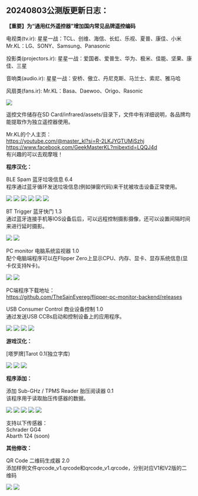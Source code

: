 20240803公测版更新日志：
-------------------------------------------------------------------------------------------
**【重要】为“通用红外遥控器”增加国内常见品牌遥控编码**

电视类(tv.ir):
星星一战：TCL、创维、海信、长虹、乐视、夏普、康佳、小米
Mr.KL：LG、SONY、Samsung、Panasonic

投影类(projectors.ir):
星星一战：爱国者、爱普生、华为、极米、佳能、坚果、康佳、三星

音响类(audio.ir):
星星一战：安桥、傲立、丹尼克斯、马兰士、索尼、雅马哈

风扇类(fans.ir):
Mr.KL：Basa、Daewoo、Origo、Rasonic

<img src="screenshot/Screenshot-001.png">

遥控文件储存在SD Card/infrared/assets/目录下，文件中有详细说明，各品牌均能提取作为独立遥控器使用。

Mr.KL的个人主页：<br>
https://youtube.com/@master_kl?si=R-2LKJYGTUMiSzhj<br>
https://www.facebook.com/GeekMasterKL?mibextid=LQQJ4d<br>
有兴趣的可以去观摩哦！

**程序汉化：**

BLE Spam 蓝牙垃圾信息 6.4<br>
程序通过蓝牙循环发送垃圾信息(例如弹窗代码)来干扰被攻击设备正常使用。

<img src="screenshot/Screenshot-002.png">
<img src="screenshot/Screenshot-003.png">
<img src="screenshot/Screenshot-004.png">
<img src="screenshot/Screenshot-005.png">
<img src="screenshot/Screenshot-006.png">
<img src="screenshot/Screenshot-007.png">

BT Trigger 蓝牙快门 1.3<br>
通过蓝牙连接手机等IOS设备后后，可以远程控制摄影摄像，还可以设置间隔时间来进行延时摄影。

<img src="screenshot/Screenshot-008.png">
<img src="screenshot/Screenshot-009.png">

PC monitor 电脑系统监视器 1.0<br>
配个电脑端程序可以在Flipper Zero上显示CPU、内存、显卡、显存系统信息(显卡仅支持N卡)。

<img src="screenshot/Screenshot-010.png">
<img src="screenshot/Screenshot-011.png">

PC端程序下载地址：<br>
https://github.com/TheSainEyereg/flipper-pc-monitor-backend/releases

USB Consumer Control 商业设备控制 1.0<br>
通过发送USB CCBs启动和控制设备上的应用程序。


<img src="screenshot/Screenshot-012.png">
<img src="screenshot/Screenshot-013.png">
<img src="screenshot/Screenshot-014.png">
<img src="screenshot/Screenshot-015.png">


**游戏汉化：**

[塔罗牌]Tarot 0.1(独立字库)

<img src="screenshot/Screenshot-016.png">
<img src="screenshot/Screenshot-017.png">
<img src="screenshot/Screenshot-018.png">


**程序添加：**

添加 Sub-GHz / TPMS Reader 胎压阅读器 0.1<br>
该程序用于读取胎压传感器的数据。

<img src="screenshot/Screenshot-019.png">
<img src="screenshot/Screenshot-020.png">
<img src="screenshot/Screenshot-021.png">
<img src="screenshot/Screenshot-022.png">
<img src="screenshot/Screenshot-023.png">

支持以下传感器：<br>
Schrader GG4<br>
Abarth 124 (soon)


**其他修改：**

QR Code 二维码生成器 2.0<br>
添加样例文件qrcode_v1.qrcode和qrcode_v1.qrcode，分别对应V1和V2版的二维码

<img src="screenshot/Screenshot-024.png">
<img src="screenshot/Screenshot-025.png">
